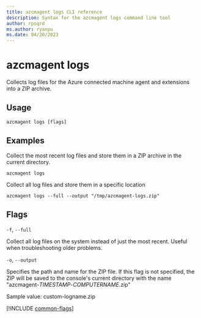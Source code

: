 ```yaml
---
title: azcmagent logs CLI reference
description: Syntax for the azcmagent logs command line tool
author: rpsqrd
ms.author: ryanpu
ms.date: 04/20/2023
---
```


# azcmagent logs

Collects log files for the Azure connected machine agent and extensions into a ZIP archive.

## Usage

```
azcmagent logs [flags]
```

## Examples

Collect the most recent log files and store them in a ZIP archive in the current directory.

```
azcmagent logs
```

Collect all log files and store them in a specific location

```
azcmagent logs --full --output "/tmp/azcmagent-logs.zip"
```

## Flags

`-f`, `--full`

Collect all log files on the system instead of just the most recent. Useful when troubleshooting older problems.

`-o`, `--output`

Specifies the path and name for the ZIP file. If this flag is not specified, the ZIP will be saved to the console's current directory with the name "azcmagent-_TIMESTAMP_-_COMPUTERNAME_.zip"

Sample value: custom-logname.zip

[!INCLUDE [common-flags](includes/azcmagent-common-flags.md)]

